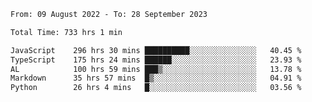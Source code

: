 
<!--START_SECTION:waka-->

```txt
From: 09 August 2022 - To: 28 September 2023

Total Time: 733 hrs 1 min

JavaScript    296 hrs 30 mins ██████████░░░░░░░░░░░░░░░   40.45 %
TypeScript    175 hrs 24 mins ██████░░░░░░░░░░░░░░░░░░░   23.93 %
AL            100 hrs 59 mins ███▒░░░░░░░░░░░░░░░░░░░░░   13.78 %
Markdown      35 hrs 57 mins  █▒░░░░░░░░░░░░░░░░░░░░░░░   04.91 %
Python        26 hrs 4 mins   █░░░░░░░░░░░░░░░░░░░░░░░░   03.56 %
```

<!--END_SECTION:waka-->











